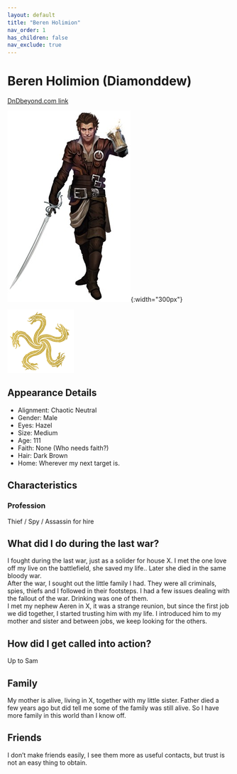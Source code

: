 ```yaml
---
layout: default
title: "Beren Holimion"
nav_order: 1
has_children: false
nav_exclude: true
---
```


# Beren Holimion (Diamonddew)

[DnDbeyond.com link](https://www.dndbeyond.com/characters/48920994)

![full_art](img/beren.jpg){:width="300px"}

![dragon_mark](img/aeren_mark.png)

## Appearance Details
-	Alignment: Chaotic Neutral
-	Gender: Male
- Eyes: Hazel
- Size: Medium
-	Age: 111
-	Faith: None (Who needs faith?)
-	Hair: Dark Brown
-	Home: Wherever my next target is.
 
## Characteristics

### Profession

Thief / Spy / Assassin for hire

## What did I do during the last war?
I fought during the last war, just as a solider for house X. I met the one love off my live on the battlefield, she saved my life.. Later she died in the same bloody war.   
After the war, I sought out the little family I had. They were all criminals, spies, thiefs and I followed in their footsteps. I had a few issues dealing with the fallout of the war. Drinking was one of them.  
I met my nephew Aeren in X, it was a strange reunion, but since the first job we did together, I started trusting him with my life. I introduced him to my mother and sister and between jobs, we keep looking for the others.

## How did I get called into action?
Up to Sam

## Family
My mother is alive, living in X, together with my little sister. Father died a few years ago but did tell me some of the family was still alive. So I have more family in this world than I know off.

## Friends
I don’t make friends easily, I see them more as useful contacts, but trust is not an easy thing to obtain.
